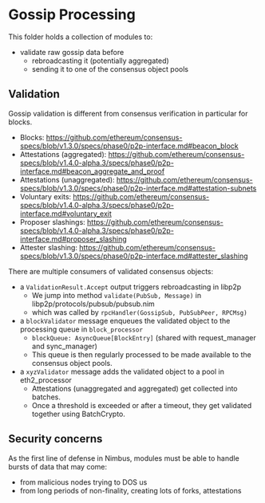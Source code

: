 # Gossip Processing

This folder holds a collection of modules to:
- validate raw gossip data before
  - rebroadcasting it (potentially aggregated)
  - sending it to one of the consensus object pools

## Validation

Gossip validation is different from consensus verification in particular for blocks.

- Blocks: https://github.com/ethereum/consensus-specs/blob/v1.3.0/specs/phase0/p2p-interface.md#beacon_block
- Attestations (aggregated): https://github.com/ethereum/consensus-specs/blob/v1.4.0-alpha.3/specs/phase0/p2p-interface.md#beacon_aggregate_and_proof
- Attestations (unaggregated): https://github.com/ethereum/consensus-specs/blob/v1.3.0/specs/phase0/p2p-interface.md#attestation-subnets
- Voluntary exits: https://github.com/ethereum/consensus-specs/blob/v1.4.0-alpha.3/specs/phase0/p2p-interface.md#voluntary_exit
- Proposer slashings: https://github.com/ethereum/consensus-specs/blob/v1.4.0-alpha.3/specs/phase0/p2p-interface.md#proposer_slashing
- Attester slashing: https://github.com/ethereum/consensus-specs/blob/v1.3.0/specs/phase0/p2p-interface.md#attester_slashing

There are multiple consumers of validated consensus objects:
- a `ValidationResult.Accept` output triggers rebroadcasting in libp2p
  - We jump into method `validate(PubSub, Message)` in libp2p/protocols/pubsub/pubsub.nim
  - which was called by `rpcHandler(GossipSub, PubSubPeer, RPCMsg)`
- a `blockValidator` message enqueues the validated object to the processing queue in `block_processor`
  - `blockQueue: AsyncQueue[BlockEntry]` (shared with request_manager and sync_manager)
  - This queue is then regularly processed to be made available to the consensus object pools.
- a `xyzValidator` message adds the validated object to a pool in eth2_processor
  - Attestations (unaggregated and aggregated) get collected into batches.
  - Once a threshold is exceeded or after a timeout, they get validated together using BatchCrypto.

## Security concerns

As the first line of defense in Nimbus, modules must be able to handle bursts of data that may come:
- from malicious nodes trying to DOS us
- from long periods of non-finality, creating lots of forks, attestations
